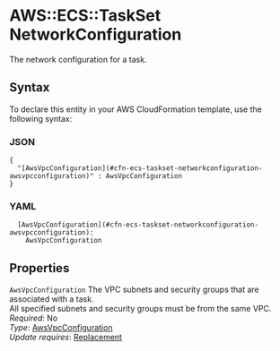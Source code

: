 # AWS::ECS::TaskSet NetworkConfiguration<a name="aws-properties-ecs-taskset-networkconfiguration"></a>

The network configuration for a task\.

## Syntax<a name="aws-properties-ecs-taskset-networkconfiguration-syntax"></a>

To declare this entity in your AWS CloudFormation template, use the following syntax:

### JSON<a name="aws-properties-ecs-taskset-networkconfiguration-syntax.json"></a>

```
{
  "[AwsVpcConfiguration](#cfn-ecs-taskset-networkconfiguration-awsvpcconfiguration)" : AwsVpcConfiguration
}
```

### YAML<a name="aws-properties-ecs-taskset-networkconfiguration-syntax.yaml"></a>

```
  [AwsVpcConfiguration](#cfn-ecs-taskset-networkconfiguration-awsvpcconfiguration): 
    AwsVpcConfiguration
```

## Properties<a name="aws-properties-ecs-taskset-networkconfiguration-properties"></a>

`AwsVpcConfiguration`  <a name="cfn-ecs-taskset-networkconfiguration-awsvpcconfiguration"></a>
The VPC subnets and security groups that are associated with a task\.  
All specified subnets and security groups must be from the same VPC\.
*Required*: No  
*Type*: [AwsVpcConfiguration](aws-properties-ecs-taskset-awsvpcconfiguration.md)  
*Update requires*: [Replacement](https://docs.aws.amazon.com/AWSCloudFormation/latest/UserGuide/using-cfn-updating-stacks-update-behaviors.html#update-replacement)